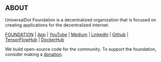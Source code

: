 ## ABOUT 

UniversalDot Foundation is a decentralized organization that is focused on creating applications for the decentralized internet.

[FOUNDATION](https://www.universaldot.foundation)  | [App](https://universaldot.me/) |  [YouTube](https://www.youtube.com/channel/UCX8sSzJGQmqqnmOozRspNVQ) | [Medium](https://medium.com/@universaldot) | [LinkedIn](https://www.linkedin.com/company/universaldot-foundation) | [Github](https://github.com/UniversalDot) | [TensorFlowHub](https://tfhub.dev/universaldot) | [DockerHub](https://hub.docker.com/u/universaldot)

We build open-source code for the community. To support the foundation, consider making a [donation](https://opencollective.com/universaldot/contribute/backer-46220/checkout?interval=month&platformTip=1.5&amount=10). 
